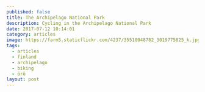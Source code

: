 ```yaml
---
published: false
title: The Archipelago National Park
description: Cycling in the Archipelago National Park
date: 2017-07-12 10:14:01
category: articles
image: https://farm5.staticflickr.com/4237/35510048782_3019775825_k.jpg
tags:
  - articles
  - finland
  - archipelago
  - biking
  - örö
layout: post
---
```

